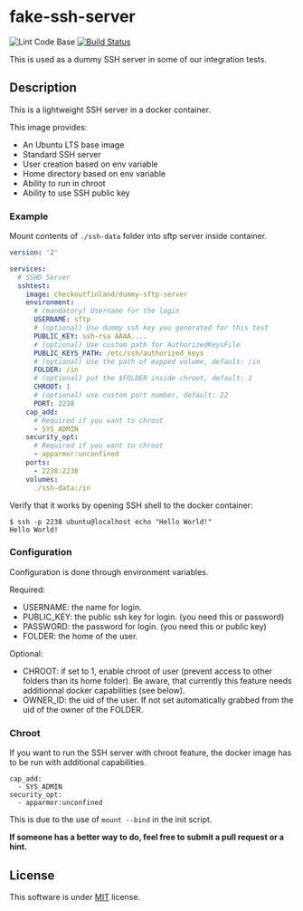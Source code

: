 # fake-ssh-server

![Lint Code Base](https://github.com/javanile/fake-ssh-server/workflows/Lint%20Code%20Base/badge.svg)
[![Build Status](https://travis-ci.org/javanile/fake-ssh-server.svg?branch=master)](https://travis-ci.org/javanile/fake-ssh-server)

This is used as a dummy SSH server in some of our integration tests.

## Description

This is a lightweight SSH server in a docker container.

This image provides:
 - An Ubuntu LTS base image
 - Standard SSH server 
 - User creation based on env variable
 - Home directory based on env variable
 - Ability to run in chroot
 - Ability to use SSH public key

### Example

Mount contents of `./ssh-data` folder into sftp server inside container.

```yml
version: '2'

services:
  # SSHD Server
  sshtest:
    image: checkoutfinland/dummy-sftp-server
    environment:
      # (mandatory) Username for the login
      USERNAME: sftp
      # (optional) Use dummy ssh key you generated for this test
      PUBLIC_KEY: ssh-rsa AAAA....
      # (optional) Use custom path for AuthorizedKeysFile
      PUBLIC_KEYS_PATH: /etc/ssh/authorized_keys
      # (optional) Use the path of mapped volume, default: /in
      FOLDER: /in
      # (optional) put the $FOLDER inside chroot, default: 1
      CHROOT: 1
      # (optional) use custom port number, default: 22
      PORT: 2238
    cap_add:
      # Required if you want to chroot
      - SYS_ADMIN
    security_opt:
      # Required if you want to chroot
      - apparmor:unconfined
    ports:
      - 2238:2238
    volumes:
      ./ssh-data:/in
```

Verify that it works by opening SSH shell to the docker container:
```
$ ssh -p 2238 ubuntu@localhost echo "Hello World!"
Hello World!
```

### Configuration

Configuration is done through environment variables. 

Required:
- USERNAME: the name for login.
- PUBLIC_KEY: the public ssh key for login. (you need this or password)
- PASSWORD: the password for login. (you need this or public key)
- FOLDER: the home of the user.

Optional:
- CHROOT: if set to 1, enable chroot of user (prevent access to other folders than its home folder). Be aware, that 
currently this feature needs additionnal docker capabilities (see below).
- OWNER_ID: the uid of the user. If not set automatically grabbed from the uid of the owner of the FOLDER.

### Chroot 

If you want to run the SSH server with chroot feature, the docker image has to be run with additional capabilities.

    cap_add:
      - SYS_ADMIN
    security_opt:
      - apparmor:unconfined

This is due to the use of `mount --bind` in the init script.

**If someone has a better way to do, feel free to submit a pull request or a hint.**

## License

This software is under [MIT](LICENSE) license.
